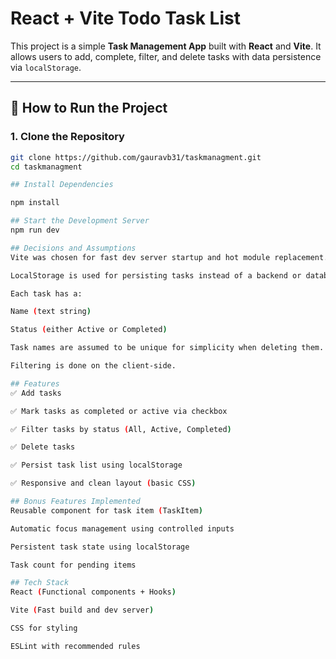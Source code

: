 # React + Vite Todo Task List

This project is a simple **Task Management App** built with **React** and **Vite**. It allows users to add, complete, filter, and delete tasks with data persistence via `localStorage`.

---

## 🚀 How to Run the Project

### 1. Clone the Repository

```bash
git clone https://github.com/gauravb31/taskmanagment.git
cd taskmanagment

## Install Dependencies

npm install

## Start the Development Server
npm run dev

## Decisions and Assumptions
Vite was chosen for fast dev server startup and hot module replacement.

LocalStorage is used for persisting tasks instead of a backend or database.

Each task has a:

Name (text string)

Status (either Active or Completed)

Task names are assumed to be unique for simplicity when deleting them.

Filtering is done on the client-side.

## Features
✅ Add tasks

✅ Mark tasks as completed or active via checkbox

✅ Filter tasks by status (All, Active, Completed)

✅ Delete tasks

✅ Persist task list using localStorage

✅ Responsive and clean layout (basic CSS)

## Bonus Features Implemented
Reusable component for task item (TaskItem)

Automatic focus management using controlled inputs

Persistent task state using localStorage

Task count for pending items

## Tech Stack
React (Functional components + Hooks)

Vite (Fast build and dev server)

CSS for styling

ESLint with recommended rules
